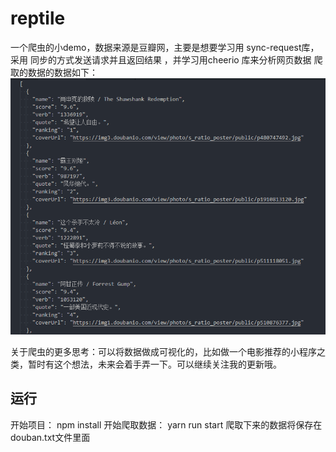 # reptile
一个爬虫的小demo，数据来源是豆瓣网，主要是想要学习用 sync-request库，采用 同步的方式发送请求并且返回结果 ，并学习用cheerio 库来分析网页数据
爬取的数据的数据如下：
![result](https://github.com/wulisongqing/reptile/blob/master/static/result.png)

关于爬虫的更多思考：可以将数据做成可视化的，比如做一个电影推荐的小程序之类，暂时有这个想法，未来会着手弄一下。可以继续关注我的更新哦。

## 运行

开始项目：
npm install
开始爬取数据：
yarn run start
爬取下来的数据将保存在douban.txt文件里面
